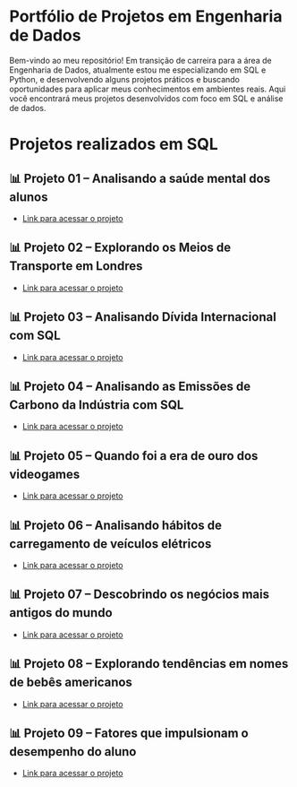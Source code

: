 # Portfólio de Projetos em Engenharia de Dados

Bem-vindo ao meu repositório! 
Em transição de carreira para a área de Engenharia de Dados, atualmente estou me especializando em SQL e Python, e desenvolvendo alguns projetos práticos e buscando oportunidades para aplicar meus conhecimentos em ambientes reais.
Aqui você encontrará meus projetos desenvolvidos com foco em SQL e análise de dados.

# Projetos realizados em SQL

## 📊 Projeto 01 – Analisando a saúde mental dos alunos
- [Link para acessar o projeto](./Projeto_01.md)

## 📊 Projeto 02 – Explorando os Meios de Transporte em Londres
- [Link para acessar o projeto](./Projeto_02.md)

## 📊 Projeto 03 – Analisando Dívida Internacional com SQL
- [Link para acessar o projeto](./Projeto_03.md)

## 📊 Projeto 04 – Analisando as Emissões de Carbono da Indústria com SQL
- [Link para acessar o projeto](./Projeto_04.md)

## 📊 Projeto 05 – Quando foi a era de ouro dos videogames
- [Link para acessar o projeto](./Projeto_05.md)

## 📊 Projeto 06 – Analisando hábitos de carregamento de veículos elétricos
- [Link para acessar o projeto](./Projeto_06.md)

## 📊 Projeto 07 – Descobrindo os negócios mais antigos do mundo
- [Link para acessar o projeto](./Projeto_07.md)

## 📊 Projeto 08 – Explorando tendências em nomes de bebês americanos
- [Link para acessar o projeto](./Projeto_08.md)

## 📊 Projeto 09 – Fatores que impulsionam o desempenho do aluno
- [Link para acessar o projeto](./Projeto_09.md)





